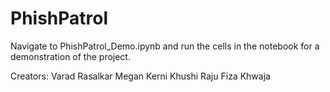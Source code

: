 # PhishPatrol

Navigate to PhishPatrol_Demo.ipynb and run the cells in the notebook for a demonstration of the project.

Creators:
Varad Rasalkar
Megan Kerni
Khushi Raju
Fiza Khwaja

